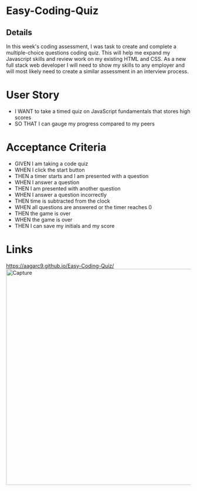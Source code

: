 # Easy-Coding-Quiz
## Details
In this week's coding assessment, I was task to create and complete a multiple-choice questions coding quiz. This will help me expand my Javascript skills and review work on my existing HTML and CSS. As a new full stack web developer I will need to show my skills to any employer and will most likely need to create a similar assessment in an interview process.


# User Story
* I WANT to take a timed quiz on JavaScript fundamentals that stores high scores
* SO THAT I can gauge my progress compared to my peers

# Acceptance Criteria
* GIVEN I am taking a code quiz
* WHEN I click the start button
* THEN a timer starts and I am presented with a question
* WHEN I answer a question
* THEN I am presented with another question
* WHEN I answer a question incorrectly
* THEN time is subtracted from the clock
* WHEN all questions are answered or the timer reaches 0
* THEN the game is over
* WHEN the game is over
* THEN I can save my initials and my score

# Links
https://aagarc9.github.io/Easy-Coding-Quiz/ 
<img width="590" alt="Capture" src="https://user-images.githubusercontent.com/92004832/150201765-7e072102-c01b-4fa7-bdb9-6ec3cdeb3d11.PNG">
